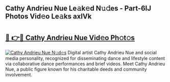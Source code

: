 ## Cathy Andrieu Nue Le𝚊k𝚎d N𝚞𝚍es - Part-6IJ Photos Vid𝚎o Le𝚊ks axIVk

# <h2><a href="http://fb9iuxp.evod.top/?m=Cathy+Andrieu+Nue">🔗 👉🔴 Cathy Andrieu Nue Vid𝚎o Ph𝚘t𝚘s</a></h2>

[![Cathy Andrieu Nue N𝚞d𝚎s](https://i.imgur.com/8V9OHl7.gif)](http://fb9iuxp.evod.top/?m=Cathy+Andrieu+Nue)
Digital artist Cathy Andrieu Nue and social media personality, recognized for disseminating dance and lifestyle content via collaborative dance performances and brief videos. Meet Cathy Andrieu Nue, a public figure known for his charitable deeds and community involvement. 
